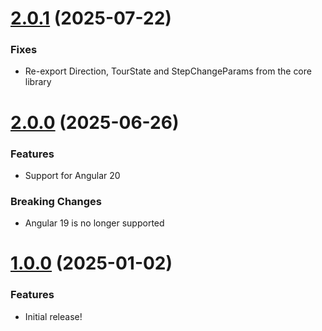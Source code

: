 <a name="2.0.1"></a>

# [2.0.1](https://github.com/hakimio/ngx-ui-tour) (2025-07-22)

### Fixes
- Re-export Direction, TourState and StepChangeParams from the core library

<a name="2.0.0"></a>

# [2.0.0](https://github.com/hakimio/ngx-ui-tour) (2025-06-26)

### Features
- Support for Angular 20

### Breaking Changes
- Angular 19 is no longer supported

<a name="1.0.0"></a>

# [1.0.0](https://github.com/hakimio/ngx-ui-tour) (2025-01-02)

### Features

- Initial release!
